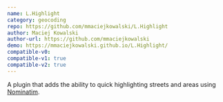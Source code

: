 ```yaml
---
name: L.Highlight
category: geocoding
repo: https://github.com/mmaciejkowalski/L.Highlight
author: Maciej Kowalski
author-url: https://github.com/mmaciejkowalski
demo: https://mmaciejkowalski.github.io/L.Highlight/
compatible-v0:
compatible-v1: true
compatible-v2: true
---
```


A plugin that adds the ability to quick highlighting streets and areas using <a href="https://nominatim.org/">Nominatim</a>.
